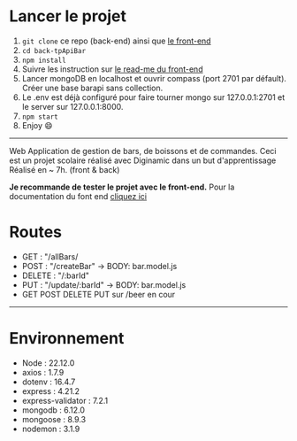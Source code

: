 # Lancer le projet

1. `git clone` ce repo (back-end) ainsi que [le front-end](https://github.com/Ozneeee/front-tp-api-bar.git)
2. `cd back-tpApiBar`
3. `npm install`
4. Suivre les instruction sur [le read-me du front-end](https://github.com/Ozneeee/front-tp-api-bar.git)
5. Lancer mongoDB en localhost et ouvrir compass (port 2701 par défault). Créer une base barapi sans collection.
6. Le .env est déjà configuré pour faire tourner mongo sur 127.0.0.1:2701 et le server sur 127.0.0.1:8000.
7. `npm start`
8. Enjoy 😄

---

Web Application de gestion de bars, de boissons et de commandes.
Ceci est un projet scolaire réalisé avec Diginamic dans un but d'apprentissage
Réalisé en ~ 7h. (front & back)

__**Je recommande de tester le projet avec le front-end.**__ Pour la documentation du font end [cliquez ici](https://github.com/Ozneeee/front-tp-api-bar.git)

# Routes

- GET : "/allBars/
- POST : "/createBar" -> BODY: bar.model.js
- DELETE : "/:barId"
- PUT : "/update/:barId" -> BODY: bar.model.js
- GET POST DELETE PUT sur /beer en cour

---

# Environnement

- Node : 22.12.0
- axios : 1.7.9
- dotenv : 16.4.7
- express : 4.21.2
- express-validator : 7.2.1
- mongodb : 6.12.0
- mongoose : 8.9.3
- nodemon : 3.1.9
